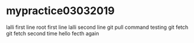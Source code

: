 # mypractice03032019
lalli first line
root first line
lalli second line
git pull command testing
git fetch
git fetch second time
hello fecth again
